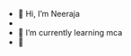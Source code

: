 - 👋 Hi, I’m Neeraja
- 
- 🌱 I’m currently learning mca
- 💞


<!---
neerrajja/neerrajja is a ✨ special ✨ repository because its `README.md` (this file) appears on your GitHub profile.
You can click the Preview link to take a look at your changes.
--->
